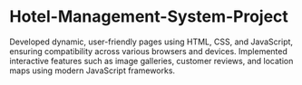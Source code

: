 # Hotel-Management-System-Project
Developed dynamic, user-friendly pages using HTML, CSS, and JavaScript, ensuring compatibility across various browsers and devices. Implemented interactive features such as image galleries, customer reviews, and location maps using modern JavaScript frameworks.

